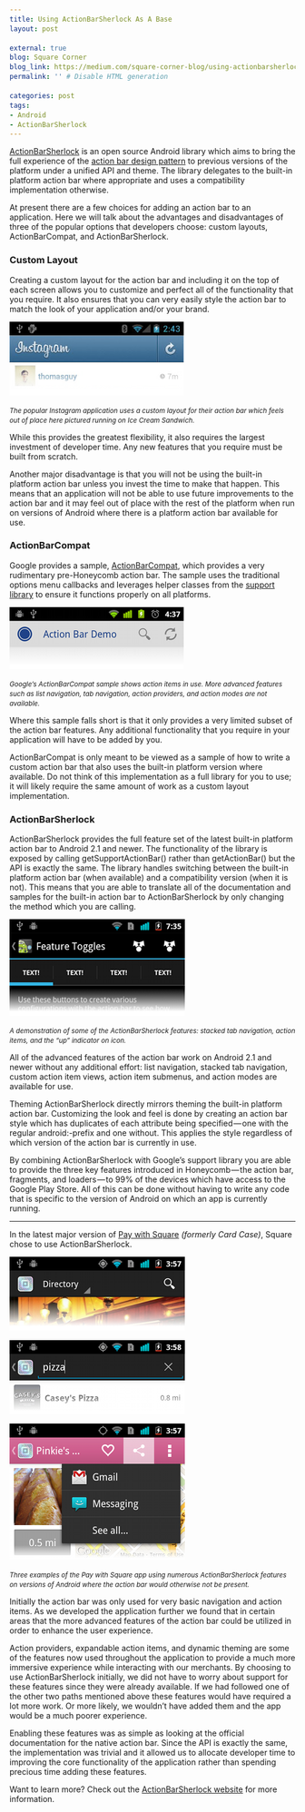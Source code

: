 ```yaml
---
title: Using ActionBarSherlock As A Base
layout: post

external: true
blog: Square Corner
blog_link: https://medium.com/square-corner-blog/using-actionbarsherlock-as-a-base-7be94855009f
permalink: '' # Disable HTML generation

categories: post
tags:
- Android
- ActionBarSherlock
---
```


[ActionBarSherlock](http://actionbarsherlock.com/) is an open source Android library which aims to bring the full experience of the [action bar design pattern](http://developer.android.com/design/patterns/actionbar.html) to previous versions of the platform under a unified API and theme. The library delegates to the built-in platform action bar where appropriate and uses a compatibility implementation otherwise.

At present there are a few choices for adding an action bar to an application. Here we will talk about the advantages and disadvantages of three of the popular options that developers choose: custom layouts, ActionBarCompat, and ActionBarSherlock.


### Custom Layout

Creating a custom layout for the action bar and including it on the top of each screen allows you to customize and perfect all of the functionality that you require. It also ensures that you can very easily style the action bar to match the look of your application and/or your brand.

![](/static/post-image/abs-base-0.png)

<small><em>The popular Instagram application uses a custom layout for their action bar which feels out of place here pictured running on Ice Cream Sandwich.</em></small>

While this provides the greatest flexibility, it also requires the largest investment of developer time. Any new features that you require must be built from scratch.

Another major disadvantage is that you will not be using the built-in platform action bar unless you invest the time to make that happen. This means that an application will not be able to use future improvements to the action bar and it may feel out of place with the rest of the platform when run on versions of Android where there is a platform action bar available for use.


### ActionBarCompat

Google provides a sample, [ActionBarCompat](http://developer.android.com/resources/samples/ActionBarCompat/index.html), which provides a very rudimentary pre-Honeycomb action bar. The sample uses the traditional options menu callbacks and leverages helper classes from the [support library](http://developer.android.com/sdk/compatibility-library.html) to ensure it functions properly on all platforms.

![](/static/post-image/abs-base-1.png)

<small><em>Google’s ActionBarCompat sample shows action items in use. More advanced features such as list navigation, tab navigation, action providers, and action modes are not available.</em></small>

Where this sample falls short is that it only provides a very limited subset of the action bar features. Any additional functionality that you require in your application will have to be added by you.

ActionBarCompat is only meant to be viewed as a sample of how to write a custom action bar that also uses the built-in platform version where available. Do not think of this implementation as a full library for you to use; it will likely require the same amount of work as a custom layout implementation.


### ActionBarSherlock

ActionBarSherlock provides the full feature set of the latest built-in platform action bar to Android 2.1 and newer. The functionality of the library is exposed by calling getSupportActionBar() rather than getActionBar() but the API is exactly the same. The library handles switching between the built-in platform action bar (when available) and a compatibility version (when it is not). This means that you are able to translate all of the documentation and samples for the built-in action bar to ActionBarSherlock by only changing the method which you are calling.

![](/static/post-image/abs-base-2.png)

<small><em>A demonstration of some of the ActionBarSherlock features: stacked tab navigation, action items, and the “up” indicator on icon.</em></small>

All of the advanced features of the action bar work on Android 2.1 and newer without any additional effort: list navigation, stacked tab navigation, custom action item views, action item submenus, and action modes are available for use.

Theming ActionBarSherlock directly mirrors theming the built-in platform action bar. Customizing the look and feel is done by creating an action bar style which has duplicates of each attribute being specified — one with the regular android:-prefix and one without. This applies the style regardless of which version of the action bar is currently in use.

By combining ActionBarSherlock with Google’s support library you are able to provide the three key features introduced in Honeycomb — the action bar, fragments, and loaders — to 99% of the devices which have access to the Google Play Store. All of this can be done without having to write any code that is specific to the version of Android on which an app is currently running.

---

In the latest major version of [Pay with Square](https://play.google.com/store/apps/details?id=com.squareup.cardcase) _(formerly Card Case)_, Square chose to use ActionBarSherlock.

![](/static/post-image/abs-base-3.png)

![](/static/post-image/abs-base-4.png)

![](/static/post-image/abs-base-5.png)

<small><em>Three examples of the Pay with Square app using numerous ActionBarSherlock features on versions of Android where the action bar would otherwise not be present.</em></small>

Initially the action bar was only used for very basic navigation and action items. As we developed the application further we found that in certain areas that the more advanced features of the action bar could be utilized in order to enhance the user experience.

Action providers, expandable action items, and dynamic theming are some of the features now used throughout the application to provide a much more immersive experience while interacting with our merchants. By choosing to use ActionBarSherlock initially, we did not have to worry about support for these features since they were already available. If we had followed one of the other two paths mentioned above these features would have required a lot more work. Or more likely, we wouldn’t have added them and the app would be a much poorer experience.

Enabling these features was as simple as looking at the official documentation for the native action bar. Since the API is exactly the same, the implementation was trivial and it allowed us to allocate developer time to improving the core functionality of the application rather than spending precious time adding these features.

Want to learn more? Check out the [ActionBarSherlock website](http://actionbarsherlock.com/) for more information.